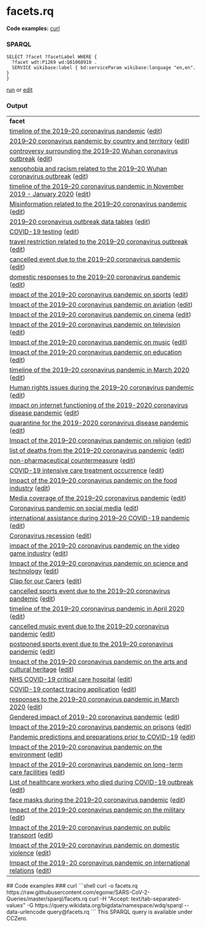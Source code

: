 # facets.rq
**Code examples:** [curl](#curl)
### SPARQL
```sparql
SELECT ?facet ?facetLabel WHERE {
  ?facet wdt:P1269 wd:Q81068910 .
  SERVICE wikibase:label { bd:serviceParam wikibase:language "en,en". }
}

```
[run](https://query.wikidata.org/embed.html#SELECT%20%3Ffacet%20%3FfacetLabel%20WHERE%20%7B%0A%20%20%3Ffacet%20wdt%3AP1269%20wd%3AQ81068910%20.%0A%20%20SERVICE%20wikibase%3Alabel%20%7B%20bd%3AserviceParam%20wikibase%3Alanguage%20%22en%2Cen%22.%20%7D%0A%7D%0A%0A) or [edit](https://query.wikidata.org/#SELECT%20%3Ffacet%20%3FfacetLabel%20WHERE%20%7B%0A%20%20%3Ffacet%20wdt%3AP1269%20wd%3AQ81068910%20.%0A%20%20SERVICE%20wikibase%3Alabel%20%7B%20bd%3AserviceParam%20wikibase%3Alanguage%20%22en%2Cen%22.%20%7D%0A%7D%0A%0A)


### Output
<table>
  <tr>
    <td><b>facet</b></td>
  </tr>
  <tr>
    <td><a href="https://tools.wmflabs.org/scholia/Q83493517">timeline of the 2019–20 coronavirus pandemic</a> (<a href="http://www.wikidata.org/entity/Q83493517">edit</a>)</td>
  </tr>
  <tr>
    <td><a href="https://tools.wmflabs.org/scholia/Q83741704">2019–20 coronavirus pandemic by country and territory</a> (<a href="http://www.wikidata.org/entity/Q83741704">edit</a>)</td>
  </tr>
  <tr>
    <td><a href="https://tools.wmflabs.org/scholia/Q84056433">controversy surrounding the 2019–20 Wuhan coronavirus outbreak</a> (<a href="http://www.wikidata.org/entity/Q84056433">edit</a>)</td>
  </tr>
  <tr>
    <td><a href="https://tools.wmflabs.org/scholia/Q84318312">xenophobia and racism related to the 2019–20 Wuhan coronavirus outbreak</a> (<a href="http://www.wikidata.org/entity/Q84318312">edit</a>)</td>
  </tr>
  <tr>
    <td><a href="https://tools.wmflabs.org/scholia/Q84897850">timeline of the 2019–20 coronavirus pandemic in November 2019 - January 2020</a> (<a href="http://www.wikidata.org/entity/Q84897850">edit</a>)</td>
  </tr>
  <tr>
    <td><a href="https://tools.wmflabs.org/scholia/Q85173778">Misinformation related to the 2019–20 coronavirus pandemic</a> (<a href="http://www.wikidata.org/entity/Q85173778">edit</a>)</td>
  </tr>
  <tr>
    <td><a href="https://tools.wmflabs.org/scholia/Q85173855">2019–20 coronavirus outbreak data tables</a> (<a href="http://www.wikidata.org/entity/Q85173855">edit</a>)</td>
  </tr>
  <tr>
    <td><a href="https://tools.wmflabs.org/scholia/Q86901049">COVID-19 testing</a> (<a href="http://www.wikidata.org/entity/Q86901049">edit</a>)</td>
  </tr>
  <tr>
    <td><a href="https://tools.wmflabs.org/scholia/Q87073833">travel restriction related to the 2019–20 coronavirus outbreak</a> (<a href="http://www.wikidata.org/entity/Q87073833">edit</a>)</td>
  </tr>
  <tr>
    <td><a href="https://tools.wmflabs.org/scholia/Q87479384">cancelled event due to the 2019–20 coronavirus pandemic</a> (<a href="http://www.wikidata.org/entity/Q87479384">edit</a>)</td>
  </tr>
  <tr>
    <td><a href="https://tools.wmflabs.org/scholia/Q87491759">domestic responses to the 2019–20 coronavirus pandemic</a> (<a href="http://www.wikidata.org/entity/Q87491759">edit</a>)</td>
  </tr>
  <tr>
    <td><a href="https://tools.wmflabs.org/scholia/Q87589400">impact of the 2019–20 coronavirus pandemic on sports</a> (<a href="http://www.wikidata.org/entity/Q87589400">edit</a>)</td>
  </tr>
  <tr>
    <td><a href="https://tools.wmflabs.org/scholia/Q87625383">Impact of the 2019–20 coronavirus pandemic on aviation</a> (<a href="http://www.wikidata.org/entity/Q87625383">edit</a>)</td>
  </tr>
  <tr>
    <td><a href="https://tools.wmflabs.org/scholia/Q87625385">Impact of the 2019–20 coronavirus pandemic on cinema</a> (<a href="http://www.wikidata.org/entity/Q87625385">edit</a>)</td>
  </tr>
  <tr>
    <td><a href="https://tools.wmflabs.org/scholia/Q87719499">Impact of the 2019–20 coronavirus pandemic on television</a> (<a href="http://www.wikidata.org/entity/Q87719499">edit</a>)</td>
  </tr>
  <tr>
    <td><a href="https://tools.wmflabs.org/scholia/Q87747992">Impact of the 2019–20 coronavirus pandemic on music</a> (<a href="http://www.wikidata.org/entity/Q87747992">edit</a>)</td>
  </tr>
  <tr>
    <td><a href="https://tools.wmflabs.org/scholia/Q87760968">Impact of the 2019–20 coronavirus pandemic on education</a> (<a href="http://www.wikidata.org/entity/Q87760968">edit</a>)</td>
  </tr>
  <tr>
    <td><a href="https://tools.wmflabs.org/scholia/Q87774378">timeline of the 2019–20 coronavirus pandemic in March 2020</a> (<a href="http://www.wikidata.org/entity/Q87774378">edit</a>)</td>
  </tr>
  <tr>
    <td><a href="https://tools.wmflabs.org/scholia/Q87796964">Human rights issues during the 2019–20 coronavirus pandemic</a> (<a href="http://www.wikidata.org/entity/Q87796964">edit</a>)</td>
  </tr>
  <tr>
    <td><a href="https://tools.wmflabs.org/scholia/Q87865677">impact on internet functioning of the 2019-2020 coronavirus disease pandemic</a> (<a href="http://www.wikidata.org/entity/Q87865677">edit</a>)</td>
  </tr>
  <tr>
    <td><a href="https://tools.wmflabs.org/scholia/Q87866152">quarantine for the 2019-2020 coronavirus disease pandemic</a> (<a href="http://www.wikidata.org/entity/Q87866152">edit</a>)</td>
  </tr>
  <tr>
    <td><a href="https://tools.wmflabs.org/scholia/Q87898060">Impact of the 2019–20 coronavirus pandemic on religion</a> (<a href="http://www.wikidata.org/entity/Q87898060">edit</a>)</td>
  </tr>
  <tr>
    <td><a href="https://tools.wmflabs.org/scholia/Q88027839">list of deaths from the 2019–20 coronavirus pandemic</a> (<a href="http://www.wikidata.org/entity/Q88027839">edit</a>)</td>
  </tr>
  <tr>
    <td><a href="https://tools.wmflabs.org/scholia/Q88221447">non-pharmaceutical countermeasure</a> (<a href="http://www.wikidata.org/entity/Q88221447">edit</a>)</td>
  </tr>
  <tr>
    <td><a href="https://tools.wmflabs.org/scholia/Q88240100">COVID-19 intensive care treatment occurrence</a> (<a href="http://www.wikidata.org/entity/Q88240100">edit</a>)</td>
  </tr>
  <tr>
    <td><a href="https://tools.wmflabs.org/scholia/Q88293861">Impact of the 2019–20 coronavirus pandemic on the food industry</a> (<a href="http://www.wikidata.org/entity/Q88293861">edit</a>)</td>
  </tr>
  <tr>
    <td><a href="https://tools.wmflabs.org/scholia/Q88293962">Media coverage of the 2019–20 coronavirus pandemic</a> (<a href="http://www.wikidata.org/entity/Q88293962">edit</a>)</td>
  </tr>
  <tr>
    <td><a href="https://tools.wmflabs.org/scholia/Q88333605">Coronavirus pandemic on social media</a> (<a href="http://www.wikidata.org/entity/Q88333605">edit</a>)</td>
  </tr>
  <tr>
    <td><a href="https://tools.wmflabs.org/scholia/Q88385577">international assistance during 2019–20 COVID-19 pandemic</a> (<a href="http://www.wikidata.org/entity/Q88385577">edit</a>)</td>
  </tr>
  <tr>
    <td><a href="https://tools.wmflabs.org/scholia/Q88599208">Coronavirus recession</a> (<a href="http://www.wikidata.org/entity/Q88599208">edit</a>)</td>
  </tr>
  <tr>
    <td><a href="https://tools.wmflabs.org/scholia/Q88634378">impact of the 2019–20 coronavirus pandemic on the video game industry</a> (<a href="http://www.wikidata.org/entity/Q88634378">edit</a>)</td>
  </tr>
  <tr>
    <td><a href="https://tools.wmflabs.org/scholia/Q88661507">Impact of the 2019–20 coronavirus pandemic on science and technology</a> (<a href="http://www.wikidata.org/entity/Q88661507">edit</a>)</td>
  </tr>
  <tr>
    <td><a href="https://tools.wmflabs.org/scholia/Q88860637">Clap for our Carers</a> (<a href="http://www.wikidata.org/entity/Q88860637">edit</a>)</td>
  </tr>
  <tr>
    <td><a href="https://tools.wmflabs.org/scholia/Q88903067">cancelled sports event due to the 2019–20 coronavirus pandemic</a> (<a href="http://www.wikidata.org/entity/Q88903067">edit</a>)</td>
  </tr>
  <tr>
    <td><a href="https://tools.wmflabs.org/scholia/Q89016387">timeline of the 2019–20 coronavirus pandemic in April 2020</a> (<a href="http://www.wikidata.org/entity/Q89016387">edit</a>)</td>
  </tr>
  <tr>
    <td><a href="https://tools.wmflabs.org/scholia/Q89031984">cancelled music event due to the 2019–20 coronavirus pandemic</a> (<a href="http://www.wikidata.org/entity/Q89031984">edit</a>)</td>
  </tr>
  <tr>
    <td><a href="https://tools.wmflabs.org/scholia/Q89033277">postponed sports event due to the 2019–20 coronavirus pandemic</a> (<a href="http://www.wikidata.org/entity/Q89033277">edit</a>)</td>
  </tr>
  <tr>
    <td><a href="https://tools.wmflabs.org/scholia/Q89113106">Impact of the 2019–20 coronavirus pandemic on the arts and cultural heritage</a> (<a href="http://www.wikidata.org/entity/Q89113106">edit</a>)</td>
  </tr>
  <tr>
    <td><a href="https://tools.wmflabs.org/scholia/Q89209954">NHS COVID-19 critical care hospital</a> (<a href="http://www.wikidata.org/entity/Q89209954">edit</a>)</td>
  </tr>
  <tr>
    <td><a href="https://tools.wmflabs.org/scholia/Q89288125">COVID-19 contact tracing application</a> (<a href="http://www.wikidata.org/entity/Q89288125">edit</a>)</td>
  </tr>
  <tr>
    <td><a href="https://tools.wmflabs.org/scholia/Q89487202">responses to the 2019–20 coronavirus pandemic in March 2020</a> (<a href="http://www.wikidata.org/entity/Q89487202">edit</a>)</td>
  </tr>
  <tr>
    <td><a href="https://tools.wmflabs.org/scholia/Q89666473">Gendered impact of 2019-20 coronavirus pandemic</a> (<a href="http://www.wikidata.org/entity/Q89666473">edit</a>)</td>
  </tr>
  <tr>
    <td><a href="https://tools.wmflabs.org/scholia/Q89864650">Impact of the 2019–20 coronavirus pandemic on prisons</a> (<a href="http://www.wikidata.org/entity/Q89864650">edit</a>)</td>
  </tr>
  <tr>
    <td><a href="https://tools.wmflabs.org/scholia/Q89966200">Pandemic predictions and preparations prior to COVID-19</a> (<a href="http://www.wikidata.org/entity/Q89966200">edit</a>)</td>
  </tr>
  <tr>
    <td><a href="https://tools.wmflabs.org/scholia/Q90085156">Impact of the 2019–20 coronavirus pandemic on the environment</a> (<a href="http://www.wikidata.org/entity/Q90085156">edit</a>)</td>
  </tr>
  <tr>
    <td><a href="https://tools.wmflabs.org/scholia/Q90213139">Impact of the 2019–20 coronavirus pandemic on long-term care facilities</a> (<a href="http://www.wikidata.org/entity/Q90213139">edit</a>)</td>
  </tr>
  <tr>
    <td><a href="https://tools.wmflabs.org/scholia/Q90290885">List of healthcare workers who died during COVID-19 outbreak</a> (<a href="http://www.wikidata.org/entity/Q90290885">edit</a>)</td>
  </tr>
  <tr>
    <td><a href="https://tools.wmflabs.org/scholia/Q90416196">face masks during the 2019–20 coronavirus pandemic</a> (<a href="http://www.wikidata.org/entity/Q90416196">edit</a>)</td>
  </tr>
  <tr>
    <td><a href="https://tools.wmflabs.org/scholia/Q90456853">Impact of the 2019–20 coronavirus pandemic on the military</a> (<a href="http://www.wikidata.org/entity/Q90456853">edit</a>)</td>
  </tr>
  <tr>
    <td><a href="https://tools.wmflabs.org/scholia/Q90630881">Impact of the 2019–20 coronavirus pandemic on public transport</a> (<a href="http://www.wikidata.org/entity/Q90630881">edit</a>)</td>
  </tr>
  <tr>
    <td><a href="https://tools.wmflabs.org/scholia/Q90840968">Impact of the 2019–20 coronavirus pandemic on domestic violence</a> (<a href="http://www.wikidata.org/entity/Q90840968">edit</a>)</td>
  </tr>
  <tr>
    <td><a href="https://tools.wmflabs.org/scholia/Q90859234">Impact of the 2019-20 coronavirus pandemic on international relations</a> (<a href="http://www.wikidata.org/entity/Q90859234">edit</a>)</td>
  </tr>
</table>
## Code examples
### curl
```shell
curl -o facets.rq https://raw.githubusercontent.com/egonw/SARS-CoV-2-Queries/master/sparql/facets.rq
curl -H "Accept: text/tab-separated-values" -G https://query.wikidata.org/bigdata/namespace/wdq/sparql --data-urlencode query@facets.rq
```
This SPARQL query is available under CCZero.
